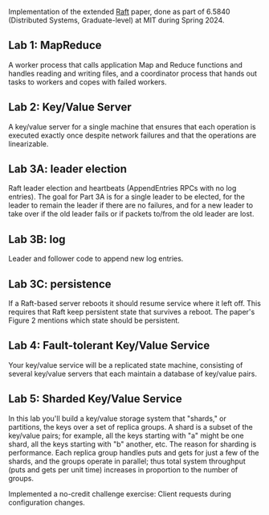 Implementation of the extended [Raft](https://pdos.csail.mit.edu/6.824/papers/raft-extended.pdf) paper, done as part of 6.5840 (Distributed Systems, Graduate-level) at MIT during Spring 2024.

## Lab 1: MapReduce
A worker process that calls application Map and Reduce functions and handles reading and writing files, and a coordinator process that hands out tasks to workers and copes with failed workers. 
## Lab 2: Key/Value Server
A key/value server for a single machine that ensures that each operation is executed exactly once despite network failures and that the operations are linearizable.
## Lab 3A: leader election
Raft leader election and heartbeats (AppendEntries RPCs with no log entries). The goal for Part 3A is for a single leader to be elected, for the leader to remain the leader if there are no failures, and for a new leader to take over if the old leader fails or if packets to/from the old leader are lost. 
## Lab 3B: log
Leader and follower code to append new log entries.
## Lab 3C: persistence
If a Raft-based server reboots it should resume service where it left off. This requires that Raft keep persistent state that survives a reboot. The paper's Figure 2 mentions which state should be persistent.
## Lab 4: Fault-tolerant Key/Value Service
Your key/value service will be a replicated state machine, consisting of several key/value servers that each maintain a database of key/value pairs.
## Lab 5: Sharded Key/Value Service
In this lab you'll build a key/value storage system that "shards," or partitions, the keys over a set of replica groups. A shard is a subset of the key/value pairs; for example, all the keys starting with "a" might be one shard, all the keys starting with "b" another, etc. The reason for sharding is performance. Each replica group handles puts and gets for just a few of the shards, and the groups operate in parallel; thus total system throughput (puts and gets per unit time) increases in proportion to the number of groups.

Implemented a no-credit challenge exercise: Client requests during configuration changes.
